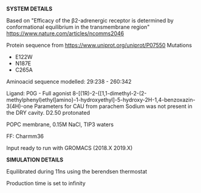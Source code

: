 **SYSTEM DETAILS**

Based on "Efficacy of the β2-adrenergic receptor is determined by conformational equilibrium in the transmembrane region"
https://www.nature.com/articles/ncomms2046

Protein sequence from https://www.uniprot.org/uniprot/P07550
Mutations
- E122W
- N187E
- C265A

Aminoacid sequence modelled: 29:238 - 260:342

Ligand: P0G - Full agonist 8-[(1R)-2-{[1,1-dimethyl-2-(2-methylphenyl)ethyl]amino}-1-hydroxyethyl]-5-hydroxy-2H-1,4-benzoxazin-3(4H)-one
Parameters for CAU from parachem
Sodium was not present in the DRY cavity.
D2.50 protonated

POPC membrane, 0.15M NaCl, TIP3 waters

FF: Charmm36

Input ready to run with GROMACS (2018.X 2019.X)

**SIMULATION DETAILS**

Equilibrated during 11ns using the berendsen thermostat

Production time is set to infinity

